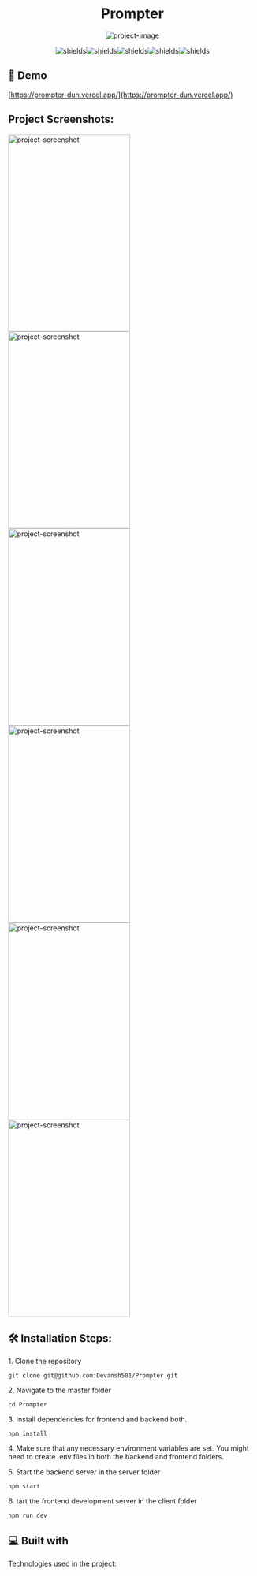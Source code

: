 <h1 align="center" id="title">Prompter</h1>

<p align="center"><img src="https://socialify.git.ci/Devansh501/Prompter/image?description=1&amp;descriptionEditable=MERN%20stack%20project%20which%20helps%20to%20create%2C%20edit%2C%20delete%2C%20search%2C%20and%20like%20A.I.%20prompts%20with%20ease.&amp;name=1&amp;owner=1&amp;pattern=Solid&amp;theme=Dark" alt="project-image"></p>

<p align="center"><img src="https://img.shields.io/badge/ReactJs-087EA4" alt="shields"><img src="https://img.shields.io/badge/JavaScript-F7DE1F" alt="shields"><img src="https://img.shields.io/badge/ExpressJs-000" alt="shields"><img src="https://img.shields.io/badge/NodeJs-87CF30" alt="shields"><img src="https://img.shields.io/badge/MongoDb-419533" alt="shields"></p>

<h2>🚀 Demo</h2>

[https://prompter-dun.vercel.app/](https://prompter-dun.vercel.app/)

<h2>Project Screenshots:</h2>

<img src="https://github.com/Devansh501/Prompter/assets/81950589/46172409-a692-4a61-bb8e-40517e102f4a" alt="project-screenshot" width="70%" height="400/">

<img src="https://github.com/Devansh501/Prompter/assets/81950589/1a14f5c1-ad2a-45b4-8891-b37b60548356" alt="project-screenshot" width="70%" height="400/">

<img src="https://github.com/Devansh501/Prompter/assets/81950589/27d11fc0-a6db-43ba-8ddb-df33f6f5c7d1" alt="project-screenshot" width="70%" height="400/">

<img src="https://github.com/Devansh501/Prompter/assets/81950589/b846c027-3a07-4d5d-aaf5-8c44ba651714" alt="project-screenshot" width="70%" height="400/">

<img src="https://github.com/Devansh501/Prompter/assets/81950589/e67ca27b-3cbe-4dec-904d-578b61bfacd7" alt="project-screenshot" width="70%" height="400/">

<img src="https://github.com/Devansh501/Prompter/assets/81950589/c107b685-9a53-4ec5-a062-770216e4095b" alt="project-screenshot" width="70%" height="400/">

<h2>🛠️ Installation Steps:</h2>

<p>1. Clone the repository</p>

```
git clone git@github.com:Devansh501/Prompter.git
```

<p>2. Navigate to the master folder</p>

```
cd Prompter
```

<p>3. Install dependencies for frontend and backend both.</p>

```
npm install
```

<p>4. Make sure that any necessary environment variables are set. You might need to create .env files in both the backend and frontend folders.</p>

<p>5. Start the backend server in the server folder</p>

```
npm start
```

<p>6. tart the frontend development server in the client folder</p>

```
npm run dev
```

  
  
<h2>💻 Built with</h2>

Technologies used in the project:
